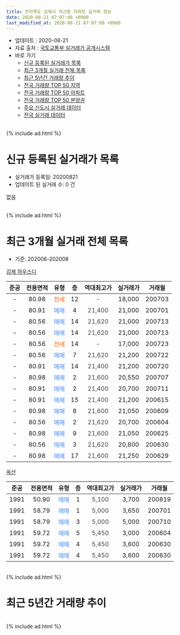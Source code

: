 ```yaml
---
title: 전라북도 김제시 옥산동 아파트 실거래 정보
date: 2020-08-21 07:07:08 +0900
last_modified_at: 2020-08-21 07:07:08 +0900
---
```


* 업데이트 : 2020-08-21
* 자료 출처 : [국토교통부 실거래가 공개시스템](http://rt.molit.go.kr)
* 바로 가기
    * [신규 등록된 실거래가 목록](#신규-등록된-실거래가-목록)
    * [최근 3개월 실거래 전체 목록](#최근-3개월-실거래-전체-목록)
    * [최근 5년간 거래량 추이](#최근-5년간-거래량-추이)
    * [전국 거래량 TOP 50 지역](https://inasie.github.io/apt-trade-info/최근-3개월-전국에서-가장-거래가-많이-발생한-지역)
    * [전국 거래량 TOP 50 아파트](https://inasie.github.io/apt-trade-info/최근-3개월-전국에서-가장-거래가-많이-발생한-아파트)
    * [전국 거래량 TOP 50 분양권](https://inasie.github.io/apt-trade-info/최근-3개월-전국에서-가장-거래가-많이-발생한-분양권)
    * [주요 신도시 실거래 데이터](https://inasie.github.io/apt-trade-info/주요-신도시)
    * [전국 실거래 데이터](https://inasie.github.io/apt-trade-info/전국)
<br>
{% include ad.html %}
<br>

# 신규 등록된 실거래가 목록
* 실거래가 등록일: 20200821
* 업데이트 된 실거래 수: 0 건

없음

<br>
{% include ad.html %}
<br>

# 최근 3개월 실거래 전체 목록
* 기준: 202006-202008


[김제 하우스디](https://search.naver.com/search.naver?query=%EC%A0%84%EB%9D%BC%EB%B6%81%EB%8F%84+%EA%B9%80%EC%A0%9C%EC%8B%9C+%EC%98%A5%EC%82%B0%EB%8F%99+%EA%B9%80%EC%A0%9C+%ED%95%98%EC%9A%B0%EC%8A%A4%EB%94%94)

|준공|전용면적|유형|층|역대최고가|실거래가|거래월|
|:---:|:---:|:---:|:---:|:---:|:---:|:---:|
|-|80.98|<span style="color:#ff5a00">전세</span>|12|<span style="color:#444444">-</span>|18,000|200703|
|-|80.91|<span style="color:#4285f3">매매</span>|4|<span style="color:#444444">21,400</span>|21,000|200701|
|-|80.56|<span style="color:#4285f3">매매</span>|14|<span style="color:#444444">21,620</span>|21,000|200713|
|-|80.56|<span style="color:#4285f3">매매</span>|14|<span style="color:#444444">21,620</span>|21,000|200713|
|-|80.56|<span style="color:#ff5a00">전세</span>|14|<span style="color:#444444">-</span>|17,000|200723|
|-|80.56|<span style="color:#4285f3">매매</span>|7|<span style="color:#444444">21,620</span>|21,200|200722|
|-|80.91|<span style="color:#4285f3">매매</span>|14|<span style="color:#444444">21,400</span>|21,200|200720|
|-|80.98|<span style="color:#4285f3">매매</span>|2|<span style="color:#444444">21,600</span>|20,550|200707|
|-|80.91|<span style="color:#4285f3">매매</span>|2|<span style="color:#444444">21,400</span>|20,700|200711|
|-|80.91|<span style="color:#4285f3">매매</span>|15|<span style="color:#444444">21,400</span>|21,200|200615|
|-|80.98|<span style="color:#4285f3">매매</span>|8|<span style="color:#444444">21,600</span>|21,050|200609|
|-|80.56|<span style="color:#4285f3">매매</span>|2|<span style="color:#444444">21,620</span>|20,700|200604|
|-|80.98|<span style="color:#4285f3">매매</span>|9|<span style="color:#444444">21,600</span>|21,050|200625|
|-|80.56|<span style="color:#4285f3">매매</span>|3|<span style="color:#444444">21,620</span>|20,800|200630|
|-|80.98|<span style="color:#4285f3">매매</span>|17|<span style="color:#444444">21,600</span>|21,250|200629|

[옥산](https://search.naver.com/search.naver?query=%EC%A0%84%EB%9D%BC%EB%B6%81%EB%8F%84+%EA%B9%80%EC%A0%9C%EC%8B%9C+%EC%98%A5%EC%82%B0%EB%8F%99+%EC%98%A5%EC%82%B0)

|준공|전용면적|유형|층|역대최고가|실거래가|거래월|
|:---:|:---:|:---:|:---:|:---:|:---:|:---:|
|1991|50.90|<span style="color:#4285f3">매매</span>|1|<span style="color:#444444">5,100</span>|3,700|200819|
|1991|58.79|<span style="color:#4285f3">매매</span>|1|<span style="color:#444444">5,000</span>|3,650|200701|
|1991|58.79|<span style="color:#4285f3">매매</span>|3|<span style="color:#444444">5,000</span>|5,000|200710|
|1991|59.72|<span style="color:#4285f3">매매</span>|5|<span style="color:#444444">5,450</span>|3,000|200604|
|1991|59.72|<span style="color:#4285f3">매매</span>|4|<span style="color:#444444">5,450</span>|3,600|200630|
|1991|59.72|<span style="color:#4285f3">매매</span>|4|<span style="color:#444444">5,450</span>|3,600|200630|


<br>
{% include ad.html %}
<br>

# 최근 5년간 거래량 추이


<div style="width:100%;">
    <canvas id="deal_progress" height="200"></canvas>
</div>

<script>
new Chart(document.getElementById("deal_progress"), {
    type: 'line',
    data: {
        labels: ['201508','201509','201510','201511','201512','201601','201602','201603','201604','201605','201606','201607','201608','201609','201610','201611','201612','201701','201702','201703','201704','201705','201706','201707','201708','201709','201710','201711','201712','201801','201802','201803','201804','201805','201806','201807','201808','201809','201810','201811','201812','201901','201902','201903','201904','201905','201906','201907','201908','201909','201910','201911','201912','202001','202002','202003','202004','202005','202006','202007','202008'],
        datasets: [{
            label: '매매',
            pointRadius: 1,
            data: [0, 2, 0, 1, 0, 2, 2, 3, 0, 3, 1, 1, 0, 0, 4, 1, 1, 1, 0, 2, 1, 1, 0, 0, 2, 1, 4, 3, 0, 1, 3, 4, 4, 2, 2, 1, 1, 0, 9, 5, 3, 4, 1, 3, 6, 2, 2, 2, 2, 1, 3, 2, 0, 3, 1, 3, 12, 10, 9, 9, 1],
            borderColor: "rgba(255, 201, 14, 1)",
            backgroundColor: "rgba(255, 201, 14, 0.5)",
            fill: false,
            lineTension: 0
        },{
            label: '전월세',
            pointRadius: 1,
            data: [0, 0, 1, 1, 0, 0, 0, 1, 3, 0, 1, 0, 0, 0, 0, 0, 1, 0, 0, 0, 0, 0, 0, 0, 0, 2, 0, 0, 1, 0, 0, 0, 1, 0, 0, 0, 0, 0, 1, 0, 0, 0, 2, 4, 4, 4, 1, 0, 0, 1, 0, 1, 2, 2, 2, 0, 0, 2, 0, 2, 0],
            borderColor: "rgba(0, 141, 185, 1)",
            backgroundColor: "rgba(0, 141, 185, 0.5)",
            fill: false,
            lineTension: 0
        }
        ]
    },
    options: {
        responsive: true,
        title: {
            display: false
        },
        tooltips: {
            mode: 'index',
            intersect: false
        },
        hover: {
            mode: 'nearest',
            intersect: true
        },
        scales: {
            xAxes: [{
                display: true,
                scaleLabel: {
                    display: true,
                    labelString: '년/월'
                }
            }],
            yAxes: [{
                display: true,
                ticks: {
                    suggestedMin: 0,
                },
                scaleLabel: {
                    display: true,
                    labelString: '실거래 수'
                }
            }]
        }
    }
});

</script>


<br>
{% include ad.html %}
<br>

